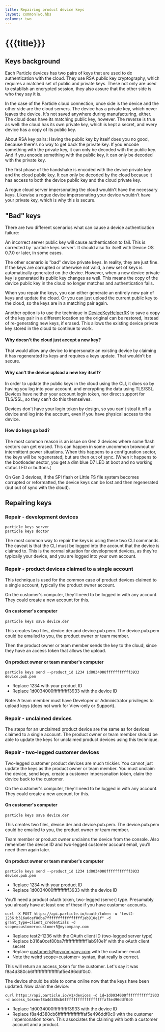 ```yaml
---
title: Repairing product device keys
layout: commonTwo.hbs
columns: two
---
```


# {{{title}}}

## Keys background

Each Particle devices has two pairs of keys that are used to do authentication with the cloud. They use RSA public key cryptography, which requires a matched set of public and private keys. These not only are used to establish an encrypted session, they also assure that the other side is who they say it is.

In the case of the Particle cloud connection, once side is the device and the other side are the cloud servers. The device has a private key, which never leaves the device. It's not saved anywhere during manufacturing, either. The cloud does have its matching public key, however. The reverse is true as well: the cloud has its own private key, which is kept a secret, and every device has a copy of its public key.

About RSA key pairs: Having the public key by itself does you no good, because there's no way to get back the private key. If you encode something with the private key, it can only be decoded with the public key. And if you encode something with the public key, it can only be decoded with the private key.

The first phase of the handshake is encoded with the device private key and the cloud public key. It can only be decoded by the cloud because it has access to both the device public key and the cloud private key.

A rogue cloud server impersonating the cloud wouldn't have the necessary keys. Likewise a rogue device impersonating your device wouldn't have your private key, which is why this is secure.

## "Bad" keys

There are two different scenarios what can cause a device authentication failure:

An incorrect server public key will cause authentication to fail. This is corrected by \`particle keys server\`. It should also fix itself with Device OS 0.7.0 or later, in some cases.

The other scenario is "bad" device private keys. In reality, they are just fine. If the keys are corrupted or otherwise not valid, a new set of keys is automatically generated on the device. However, when a new device private key is generated its public key changes as well. This means the copy of the device public key in the cloud no longer matches and authentication fails.

When you repair the keys, you can either generate an entirely new pair of keys and update the cloud. Or you can just upload the current public key to the cloud, so the keys are in a matching pair again.

Another option is to use the technique in [DeviceKeyHelperRK](https://github.com/rickkas7/DeviceKeyHelperRK) to save a copy of the key pair in a different location so the original can be restored, instead of re-generating new keys, if erased. This allows the existing device private key stored in the cloud to continue to work.

#### Why doesn't the cloud just accept a new key?

That would allow any device to impersonate an existing device by claiming it has regenerated its keys and requires a keys update. That wouldn't be secure.

#### Why can't the device upload a new key itself?

In order to update the public keys in the cloud using the CLI, it does so by having you log into your account, and encrypting the data using TLS/SSL. Devices have neither your account login token, nor direct support for TLS/SSL, so they can't do this themselves.

Devices don't have your login token by design, so you can't steal it off a device and log into the account, even if you have physical access to the device.

#### How do keys go bad?

The most common reason is an issue on Gen 2 devices where some flash sectors can get erased. This can happen in some uncommon brownout or intermittent power situations. When this happens to a configuration sector, the keys will be regenerated, but are then out of sync. (When it happens to the bootloader sector, you get a dim blue D7 LED at boot and no working status LED or buttons.)

On Gen 3 devices, if the SPI flash or Little FS file system becomes corrupted or reformatted, the device keys can be lost and then regenerated (but out of sync with the cloud).

## Repairing keys

### Repair - development devices

```
particle keys server  
particle keys doctor
```

The most common way to repair the keys is using these two CLI commands. The caveat is that the CLI must be logged into the account that the device is claimed to. This is the normal situation for development devices, as they're typically your device, and you are logged into your own account.

### Repair - product devices claimed to a single account

This technique is used for the common case of product devices claimed to a single account, typically the product owner account.

On the customer's computer, they'll need to be logged in with any account. They could create a new account for this.

#### On customer's computer  

```
particle keys save device.der
```

This creates two files, device.der and device.pub.pem. The device.pub.pem could be emailed to you, the product owner or team member.

Then the product owner or team member sends the key to the cloud, since they have an access token that allows the upload.

#### On product owner or team member's computer  

```
particle keys send --product_id 1234 1d0034000fffffffffff3933 device.pub.pem
```

- Replace 1234 with your product ID  
- Replace 1d0034000fffffffffff3933 with the device ID

Note: A team member must have Developer or Administrator privileges to upload keys (does not work for View-only or Support).

### Repair - unclaimed devices

The steps for an unclaimed product device are the same as for devices claimed to a single account. The product owner or team member should be able to update the keys for unclaimed product devices using this technique.

### Repair - two-legged customer devices

Two-legged customer product devices are much trickier. You cannot just update the keys as the product owner or team member. You must unclaim the device, send keys, create a customer impersonation token, claim the device back to the customer.

On the customer's computer, they'll need to be logged in with any account. They could create a new account for this.

#### On customer's computer  

```
particle keys save device.der
```

This creates two files, device.der and device.pub.pem. The device.pub.pem could be emailed to you, the product owner or team member.

Team member or product owner unclaims the device from the console. Also remember the device ID and two-legged customer account email, you'll need them again later.

#### On product owner or team member's computer  

```
particle keys send --product_id 1234 1d0034000fffffffffff3933 device.pub.pem
```

- Replace 1234 with your product ID  
- Replace 1d0034000fffffffffff3933 with the device ID

You'll need a product oAuth token, two-legged (server) type. Presumably you already have at least one of these if you have customer accounts.

```
curl -X POST https://api.particle.io/oauth/token -u "test2-1236:b316a0cef80ba7ffffffffffffffff1ab910e1f" -d grant_type=client_credentials -d scope=customer=customer5@mycompany.com
```

* Replace test2-1236 with the OAuth client ID (two-legged server type)  
* Replace b316a0cef80ba7ffffffffffffffff1ab910e1f with the oAuth client secret  
* Replace customer5@mycompany.com with the customer email.   
* Note the weird scope=customer= syntax, that really is correct.

This will return an access\_token for the customer. Let's say it was f8a4d380cb6ffffffffffffffffffaf5e496ddf0c0.

The device should be able to come online now that the keys have been updated. Now claim the device:

```
curl https://api.particle.io/v1/devices -d id=1d0034000fffffffffff3933 -d access_token=f8a4d380cb6ffffffffffffffffffaf5e496ddf0c0
```

- Replace 1d0034000fffffffffff3933 with the device ID  
- Replace f8a4d380cb6ffffffffffffffffffaf5e496ddf0c0 with the customer impersonation token. This associates the claiming with both a customer account and a product.
